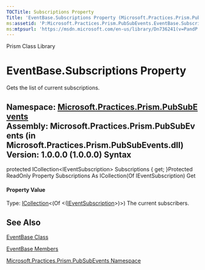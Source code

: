 ```yaml
---
TOCTitle: Subscriptions Property
Title: 'EventBase.Subscriptions Property (Microsoft.Practices.Prism.PubSubEvents)'
ms:assetid: 'P:Microsoft.Practices.Prism.PubSubEvents.EventBase.Subscriptions'
ms:mtpsurl: 'https://msdn.microsoft.com/en-us/library/Dn736241(v=PandP.50)'
---
```


Prism Class Library

EventBase.Subscriptions Property
====================================

Gets the list of current subscriptions.

**Namespace:** [Microsoft.Practices.Prism.PubSubEvents](https://msdn.microsoft.com/n:microsoft.practices.prism.pubsubevents)
**Assembly:** Microsoft.Practices.Prism.PubSubEvents (in Microsoft.Practices.Prism.PubSubEvents.dll) Version: 1.0.0.0 (1.0.0.0)
Syntax
------

<span id="syntaxToggle"></span>protected ICollection&lt;IEventSubscription&gt; Subscriptions { get; }Protected ReadOnly Property Subscriptions As ICollection(Of IEventSubscription) Get
#### Property Value

Type: [ICollection](http://msdn2.microsoft.com/en-us/library/92t2ye13)&lt;(Of &lt;([IEventSubscription](https://msdn.microsoft.com/t:microsoft.practices.prism.pubsubevents.ieventsubscription)&gt;)&gt;)
The current subscribers.

See Also
--------


[EventBase Class](https://msdn.microsoft.com/t:microsoft.practices.prism.pubsubevents.eventbase)

[EventBase Members](https://msdn.microsoft.com/allmembers.t:microsoft.practices.prism.pubsubevents.eventbase)

[Microsoft.Practices.Prism.PubSubEvents Namespace](https://msdn.microsoft.com/n:microsoft.practices.prism.pubsubevents)
